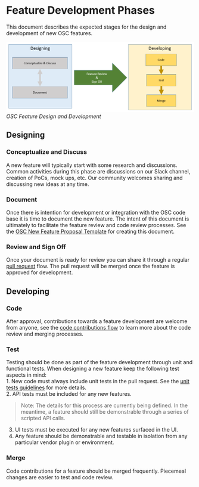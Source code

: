 # Feature Development Phases

This document describes the expected stages for the design and development of new OSC features. 


![](./images/feature-flow.png)
*OSC Feature Design and Development*

## Designing

### Conceptualize and Discuss
A new feature will typically start with some research and discussions. Common activities during this phase are discussions on our Slack channel, creation of PoCs, mock ups, etc. Our community welcomes sharing and discussing new ideas at any time. 

### Document 
Once there is intention for development or integration with the OSC code base it is time to document the new feature. The intent of this document is ultimately to facilitate the feature review and code review processes. See the [OSC New Feature Proposal Template](new-feature-template.md) for creating this document. 

### Review and Sign Off
Once your document is ready for review you can share it through a regular [pull request](../development/pull_requests.md) flow. The pull request will be merged once the feature is approved for development.

## Developing 

### Code
After approval, contributions towards a feature development are welcome from anyone, see the [code contributions flow](../development/dev_flow.md) to learn more about the code review and merging processes.  

### Test
Testing should be done as part of the feature development through unit and functional tests. When designing a new feature keep the following test aspects in mind:  
    1. New code must always include unit tests in the pull request. See the [unit tests guidelines](../development/unit_test_guidelines.md) for more details.  
    2. API tests must be included for any new features.
> Note: The details for this process are currently being defined. In the meantime, a feature should still be demonstrable through a series of scripted API calls.

3. UI tests must be executed for any new features surfaced in the UI.  
4. Any feature should be demonstrable and testable in isolation from any particular vendor plugin or environment.  
     
### Merge
Code contributions for a feature should be merged frequently. Piecemeal changes are easier to test and code review. 


